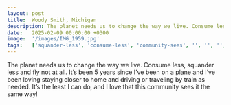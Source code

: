 ```yaml
---
layout: post
title:  Woody Smith, Michigan
description: The planet needs us to change the way we live. Consume less, squander less and fly not at all. It’s been 5 years since I’ve been on a plane and I’ve b...
date:   2025-02-09 00:00:00 +0300
image:  '/images/IMG_1959.jpg'
tags:   ['squander-less', 'consume-less', 'community-sees', '', '', '', '', 'way']
---
```

The planet needs us to change the way we live. Consume less, squander less and fly not at all. It’s been 5 years since I’ve been on a plane and I’ve been loving staying closer to home and driving or traveling by train as needed. It’s the least I can do, and I love that this community sees it the same way!

